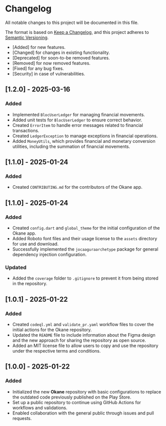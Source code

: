 # Changelog

All notable changes to this project will be documented in this file.

The format is based on [Keep a Changelog](https://keepachangelog.com/en/1.0.0/),
and this project adheres to [Semantic Versioning](https://semver.org/spec/v2.0.0.html).

- [Added] for new features.
- [Changed] for changes in existing functionality.
- [Deprecated] for soon-to-be removed features.
- [Removed] for now removed features.
- [Fixed] for any bug fixes.
- [Security] in case of vulnerabilities.

## [1.2.0] - 2025-03-16

### Added
- Implemented `BlocUserLedger` for managing financial movements.
- Added unit tests for `BlocUserLedger` to ensure correct behavior.
- Created `ErrorItem` to handle error messages related to financial transactions.
- Created `LedgerException` to manage exceptions in financial operations.
- Added `MoneyUtils`, which provides financial and monetary conversion utilities, including the summation of financial movements.

## [1.1.0] - 2025-01-24

### Added
- Created `CONTRIBUTING.md` for the contributors of the Okane app.

## [1.1.0] - 2025-01-24

### Added
- Created `config.dart` and `global_theme` for the initial configuration of the Okane app.
- Added Roboto font files and their usage license to the `assets` directory for use and download.
- Successfully implemented the `jocaaguraarchetype` package for general dependency injection configuration.

### Updated
- Added the `coverage` folder to `.gitignore` to prevent it from being stored in the repository.

## [1.0.1] - 2025-01-22

### Added
- Created `codeql.yml` and `validate_pr.yaml` workflow files to cover the initial actions for the Okane repository.
- Updated the `README` file to include information about the Figma design and the new approach for sharing the repository as open source.
- Added an MIT license file to allow users to copy and use the repository under the respective terms and conditions.

## [1.0.0] - 2025-01-22

### Added
- Initialized the new **Okane** repository with basic configurations to replace the outdated code previously published on the Play Store.
- Set up a public repository to continue using GitHub Actions for workflows and validations.
- Enabled collaboration with the general public through issues and pull requests.
